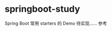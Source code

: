 # springboot-study
Spring Boot 常用 starters 的 Demo  待实现......
参考 [](https://blog.csdn.net/u014430366/article/details/53648139)

